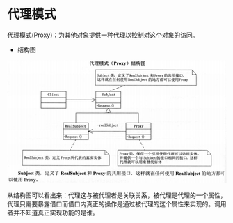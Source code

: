 # 代理模式
代理模式(Proxy)：为其他对象提供一种代理以控制对这个对象的访问。

* 结构图

![结构图](https://github.com/shanyao19940801/BookeNote/blob/master/ReadingNotes/DaHuaSheJiMoShi/src/main/java/com/yao/chapter07_daili/image/07.PNG)

从结构图可以看出来：代理这与被代理者是关联关系，被代理是代理的一个属性，代理只需要暴露借口而借口内真正的操作是通过被代理的这个属性来实现的。调用者并不知道真正实现功能的是谁。
